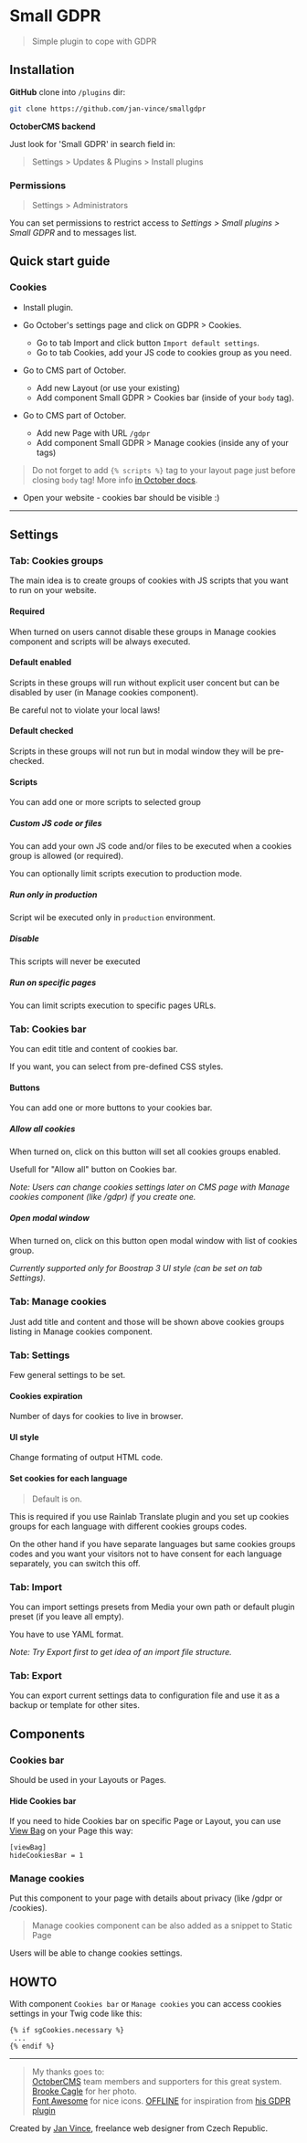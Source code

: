 # Small GDPR
> Simple plugin to cope with GDPR


## Installation

**GitHub** clone into `/plugins` dir:

```sh
git clone https://github.com/jan-vince/smallgdpr
```

**OctoberCMS backend**

Just look for 'Small GDPR' in search field in:
> Settings > Updates & Plugins > Install plugins

### Permissions

> Settings > Administrators

You can set permissions to restrict access to *Settings > Small plugins > Small GDPR* and to messages list.


## Quick start guide

### Cookies

* Install plugin.
* Go October's settings page and click on GDPR > Cookies.
  * Go to tab Import and click button `Import default settings`.
  * Go to tab Cookies, add your JS code to cookies group as you need.

* Go to CMS part of October.
  * Add new Layout (or use your existing)
  * Add component Small GDPR > Cookies bar (inside of your `body` tag).

* Go to CMS part of October.
  * Add new Page with URL `/gdpr`
  * Add component Small GDPR > Manage cookies (inside any of your tags)

> Do not forget to add `{% scripts %}` tag to your layout page just before closing `body` tag! More info [in October docs](https://octobercms.com/docs/markup/tag-scripts).


* Open your website - cookies bar should be visible :)

---
## Settings

### Tab: Cookies groups

The main idea is to create groups of cookies with JS scripts that you want to run on your website.

#### Required 

When turned on users cannot disable these groups in Manage cookies component and scripts will be always executed.

#### Default enabled

Scripts in these groups will run without explicit user concent but can be disabled by user (in Manage cookies component).

Be careful not to violate your local laws!

#### Default checked

Scripts in these groups will not run but in modal window they will be pre-checked.

#### Scripts

You can add one or more scripts to selected group

##### Custom JS code or files

You can add your own JS code and/or files to be executed when a cookies group is allowed (or required).

You can optionally limit scripts execution to production mode.

##### Run only in production

Script wil be executed only in `production` environment.

##### Disable

This scripts will never be executed

##### Run on specific pages

You can limit scripts execution to specific pages URLs.

### Tab: Cookies bar 

You can edit title and content of cookies bar.

If you want, you can select from pre-defined CSS styles.

#### Buttons

You can add one or more buttons to your cookies bar. 

##### Allow all cookies

When turned on, click on this button will set all cookies groups enabled.

Usefull for "Allow all" button on Cookies bar.

*Note: Users can change cookies settings later on CMS page with Manage cookies component (like /gdpr) if you create one.*

##### Open modal window

When turned on, click on this button open modal window with list of cookies group.

*Currently supported only for Boostrap 3 UI style (can be set on tab Settings).*

### Tab: Manage cookies

Just add title and content and those will be shown above cookies groups listing in Manage cookies component.


### Tab: Settings

Few general settings to be set.

#### Cookies expiration

Number of days for cookies to live in browser.

#### UI style

Change formating of output HTML code.

#### Set cookies for each language

> Default is on.

This is required if you use Rainlab Translate plugin and you set up cookies groups for each language with different cookies groups codes.

On the other hand if you have separate languages but same cookies groups codes and you want your visitors not to have consent for each language separately, you can switch this off.

### Tab: Import

You can import settings presets from Media your own path or default plugin preset (if you leave all empty).

You have to use YAML format.

*Note: Try Export first to get idea of an import file structure.*

### Tab: Export

You can export current settings data to configuration file and use it as a backup or template for other sites.



## Components

### Cookies bar

Should be used in your Layouts or Pages.

#### Hide Cookies bar

If you need to hide Cookies bar on specific Page or Layout, you can use [View Bag](https://octobercms.com/docs/cms/components#viewbag-component) on your Page this way:

```
[viewBag]
hideCookiesBar = 1
```

### Manage cookies

Put this component to your page with details about privacy (like /gdpr or /cookies).

> Manage cookies component can be also added as a snippet to Static Page

Users will be able to change cookies settings.

## HOWTO

With component `Cookies bar` or `Manage cookies` you can access cookies settings in your Twig code like this:

```
{% if sgCookies.necessary %}
 ...
{% endif %}
```


----
> My thanks goes to:    
> [OctoberCMS](http://www.octobercms.com) team members and supporters for this great system.   
> [Brooke Cagle](https://unsplash.com/@brookecagle) for her photo.   
> [Font Awesome](http://fontawesome.io/icons/) for nice icons.
> [OFFLINE](https://github.com/OFFLINE-GmbH) for inspiration from [his GDPR plugin](https://github.com/OFFLINE-GmbH/oc-gdpr-plugin)

Created by [Jan Vince](http://www.vince.cz), freelance web designer from Czech Republic.



